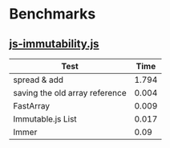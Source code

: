 Benchmarks
==========

## [js-immutability.js](./js-immutability.js)
| Test        | Time        |
| ----------- | ----------- |
| spread & add | 1.794 |
| saving the old array reference | 0.004 |
| FastArray | 0.009 |
| Immutable.js List | 0.017 |
| Immer | 0.09 |
